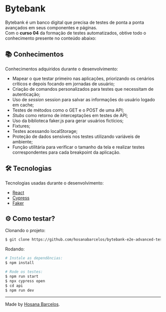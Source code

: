 <h1>
    Bytebank
</h1>

Bytebank é um banco digital que precisa de testes de ponta a ponta avançados em seus componentes e páginas. <br />
Com o **curso 04** da formação de testes automatizados, obtive todo o conhecimento presente no conteúdo abaixo:

 ## 📚 Conhecimentos

Conhecimentos adquiridos durante o desenvolvimento:
- Mapear o que testar primeiro nas aplicações, priorizando os cenários críticos e depois focando em jornadas de usuário;
- Criação de comandos personalizados para testes que necessitam de autenticação;
- Uso de _session_ session para salvar as informações do usuário logado em cache;
- Testes de métodos como o GET e o POST de uma API;
- _Stubs_ como retorno de interceptações em testes de API;
- Uso da biblioteca faker.js para gerar usuários fictícios;
- Fixtures;
- Testes acessando localStorage;
- Proteção de dados sensíveis nos testes utilizando variáveis de ambiente;
- Função utilitária para verificar o tamanho da tela e realizar testes correspondentes para cada breakpoint da aplicação.

  
 ## 🛠️ Tecnologias

Tecnologias usadas durante o desenvolvimento:

- [React](https://react.dev/)
- [Cypress](https://www.cypress.io/)
- [Faker](https://fakerjs.dev/)

## ⚙️ Como testar?

Clonando o projeto:
```bash
$ git clone https://github.com/hosanabarcelos/bytebank-e2e-advanced-tests.git
```

Rodando:
``` bash
# Instale as dependências:
$ npm install

# Rode os testes:
$ npm run start
$ npx cypress open
$ cd api
$ npm run dev

```
---

Made by [Hosana Barcelos](https://github.com/hosanabarcelos).
